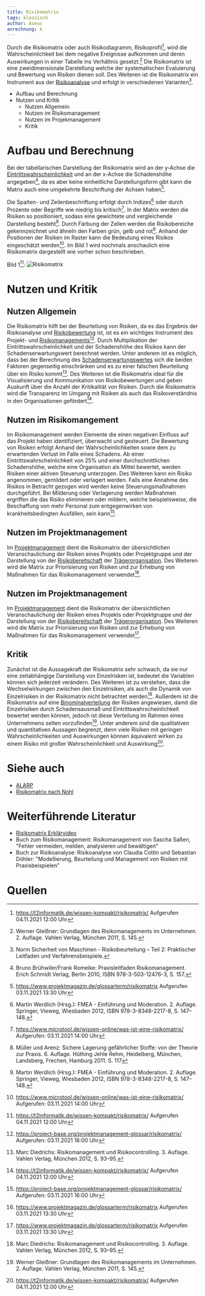 ```yaml
---
title: Risikomatrix
tags: klassisch
author: Aseuc
anrechnung: k
---
```


Durch die Risikomatrix oder auch Risikodiagramm, Risikoprofil[^1], wird die Wahrscheinlichkeit bei dem negative Ereignisse aufkommen und deren Auswirkungen in einer Tabelle ins Verhältnis gesetzt.[^3] Die Risikomatrix ist eine zweidimensionale Darstellung welche der systematischen Evaluierung und Bewertung von Risiken dienen soll. Des Weiteren ist die Risikomatrix ein Instrument aus der [Risikoanalyse](https://www.projektmagazin.de/glossarterm/risikoanalyse) und erfolgt in verschiedenen Varianten[^2].    			

* Aufbau und Berechnung
* Nutzen und Kritik
  - Nutzen Allgemein
  - Nutzen im Risikomanagement
  - Nutzen im Projekmanagement
  - Kritik

# Aufbau und Berechnung
Bei der tabellarischen Darstellung der Risikomatrix wird an der y-Achse die [Eintrittswahrscheinlichkeit](https://de.wikipedia.org/wiki/Eintrittswahrscheinlichkeit) und an der x-Achse die Schadenshöhe angegeben[^4], da es aber keine einheitliche Darstellungsform gibt kann die Matrix auch eine umgekehrte Beschriftung der Achsen haben[^5].

Die Spalten- und Zeilenbeschriftung erfolgt durch Indizes[^6] oder durch Prozente oder Begriffe wie niedrig bis kritisch[^7]. In der Matrix werden die Risiken so positioniert, sodass eine gewichtete und vergleichende Darstellung besteht[^8]. Durch Färbung der Zellen werden die Risikobereiche gekennzeichnet und ähneln den Farben grün, gelb und rot[^6]. Anhand der Positionen der Risiken im Raster kann die Bedeutung eines Risikos eingeschätzt werden[^7]. Im Bild 1 wird nochmals anschaulich eine Risikomatrix dargestellt wie vorher schon beschrieben. 


Bild 1[^1]: 
![Risikomatrix](https://user-images.githubusercontent.com/78257976/140325882-d67014be-7d19-49cd-bd07-ae6e92c8b808.jpg)

# Nutzen und Kritik

## Nutzen Allgemein
Die Risikomatrix hilft bei der Beurteilung von Risiken, da es das Ergebnis der Risikoanalyse und [Risikobewertung](https://de.wikipedia.org/wiki/Risikobewertung) ist, ist es ein wichtiges Instrument des Projekt- und [Risikomanagements](https://de.wikipedia.org/wiki/Risikomanagement)[^9]. Durch Multiplikation der Eintrittswahrscheinlichkeit und der Schadenshöhe des Risikos kann der Schadenserwartungswert berechnet werden. Unter anderem ist es möglich, dass bei der Berechnung des [Schadenserwartungswertes](https://www.controlling-wiki.com/de/index.php/Risikomanagementsystem_(RMS)) sich die beiden Faktoren gegenseitig einschränken und es zu einer falschen Beurteilung über ein Risiko kommt[^10].
Des Weiteren ist die Risikomatrix ideal für die Visualisierung und Kommunikation von Risikobewertungen und geben Auskunft über die Anzahl der Kritikalität von Risiken. Durch die Risikomatrix wird die Transparenz im Umgang mit Risiken als auch das Risikoverständnis in den Organisationen gefördert[^1].  

## Nutzen im Risikomangement
Im Risikomanagement werden Elemente die einen negativen Einfluss auf das Projekt haben identifiziert, überwacht und gesteuert. Die Bewertung von Risiken erfolgt Anhand der Wahrscheinlichkeiten sowie dem zu erwartenden Verlust im Falle eines Schadens. Ab einer Eintrittswahrscheinlichkeit von 25% und einer durchschnittlichen Schadenshöhe, welche eine Organisation als Mittel bewertet, werden Risiken einer aktiven Steuerung unterzogen. Des Weiteren kann ein Risiko angenommen, gemildert oder verlagert werden.
Falls eine Annahme des Risikos in Betracht gezogen wird werden keine Steuerungsmaßnahmen durchgeführt. Bei Milderung oder Verlagerung werden Maßnahmen ergriffen die das Risiko eliminieren oder mildern, welche beispielsweise, die Beschaffung von mehr Personal zum entgegenwirken von krankheitsbedingten Ausfällen, sein kann[^9].

## Nutzen im Projektmanagement
Im [Projektmanagement](https://de.wikipedia.org/wiki/Projektmanagement) dient die Risikomatrix der übersichtlichen Veranschaulichung der Risiken eines Projekts oder Projektgruppe und der Darstellung von der [Risikobereitschaft](https://www.projektmagazin.de/glossarterm/risikobereitschaft) der [Trägerorganisation](https://www.projektmagazin.de/glossarterm/traegerorganisation). Des Weiteren wird die Matrix zur Priorisierung von Risiken und zur Erhebung von Maßnahmen für das Risikomanagement verwendet[^5].

## Nutzen im Projektmanagement
Im [Projektmanagement](https://de.wikipedia.org/wiki/Projektmanagement) dient die Risikomatrix der übersichtlichen Veranschaulichung der Risiken eines Projekts oder Projektgruppe und der Darstellung von der [Risikobereitschaft](https://www.projektmagazin.de/glossarterm/risikobereitschaft) der [Trägerorganisation](https://www.projektmagazin.de/glossarterm/traegerorganisation). Des Weiteren wird die Matrix zur Priorisierung von Risiken und zur Erhebung von Maßnahmen für das Risikomanagement verwendet[^5].

## Kritik
Zunächst ist die Aussagekraft der Risikomatrix sehr schwach, da sie nur eine zeitabhängige Darstellung von Einzelrisken ist, bedeutet die Variablen können sich jederzeit verändern. Des Weiteren ist zu verstehen, dass die Wechselwirkungen zwischen den Einzelrisiken, als auch die Dynamik von Einzelrisiken in der Risikomatrix nicht betrachtet werden[^10]. Außerdem ist die Risikomatrix auf eine [Binominalverteilung](https://de.wikipedia.org/wiki/Binomialverteilung) der Risiken angewiesen, damit die Einzelrisiken durch Schadensausmaß und Eintrittswahrscheinlichkeit bewertet werden können, jedoch ist diese Verteilung im Rahmen eines Unternehmens selten vorzufinden[^3]. Unter anderem sind die qualitativen und quantitativen Aussagen begrenzt, denn viele Risiken mit geringen Wahrscheinlichkeiten und Auswirkungen können äquivalent wirken zu einem Risiko mit großer Wahrscheinlichkeit und Auswirkung[^1].  


# Siehe auch
* [ALARP](https://de.wikipedia.org/wiki/ALARP)
* [Risikomatrix nach Nohl](https://www.dguv.de/medien/ifa/de/pra/container/pdf/risikomatrix-nohl.pdf)

# Weiterführende Literatur
* [Risikomatrix Erklärvideo](https://www.youtube.com/watch?v=j_c2qN-waCk)
* Buch zum Risikomanagement: Risikomanagement von Sascha Saßen, "Fehler vermeiden, melden, analysieren und bewältigen"
* Buch zur Risikoanalyse: Risikoanalyse von Claudia Cottin und Sebastian Döhler: "Modellierung, Beurteilung und Management von Risiken mit Praxisbeispielen"

# Quellen
[^1]: https://t2informatik.de/wissen-kompakt/risikomatrix/ Aufgerufen 04.11.2021 12:00 Uhr
[^2]: Norm Sicherheit von Maschinen - Risikobeurteilung – Teil 2: Praktischer Leitfaden und Verfahrensbeispiele.
[^3]: Werner Gleißner: Grundlagen des Risikomanagements im Unternehmen. 2. Auflage. Vahlen Verlag, München 2011, S. 145.
[^4]: Bruno Brühwiler/Frank Romeike: Praxisleitfaden Risikomanagement. Erich Schmidt Verlag, Berlin 2010, ISBN 978-3-503-12476-3, S. 157.
[^5]: https://www.projektmagazin.de/glossarterm/risikomatrix Aufgerufen 03.11.2021 13:30 Uhr 
[^6]: Martin Werdlich (Hrsg.): FMEA - Einführung und Moderation. 2. Auflage. Springer, Vieweg, Wiesbaden 2012, ISBN 978-3-8348-2217-8, S. 147–148.
[^7]: https://www.microtool.de/wissen-online/was-ist-eine-risikomatrix/ Aufgerufen: 03.11.2021 14:00 Uhr
[^8]: Müller und Arenz: Sichere Lagerung gefährlicher Stoffe: von der Theorie zur Praxis. 6. Auflage. Hüthing Jehle Rehm, Heidelberg, München, Landsberg, Frechen, Hamburg 2011. S. 117
[^9]: https://project-base.org/projektmanagement-glossar/risikomatrix/ Aufgerufen: 03.11.2021 16:00 Uhr
[^10]: Marc Diedrichs: Risikomanagement und Risikocontrolling. 3. Auflage. Vahlen Verlag, München 2012, S. 93–95.

